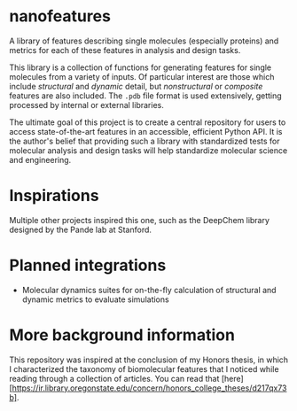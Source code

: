 # nanofeatures
A library of features describing single molecules (especially proteins) and metrics for each of these features in analysis and design tasks.

This library is a collection of functions for generating features for single molecules from a variety of inputs. Of particular interest are those which include *structural* and *dynamic* detail, but *nonstructural* or *composite* features are also included. The ```.pdb``` file format is used extensively, getting processed by internal or external libraries.

The ultimate goal of this project is to create a central repository for users to access state-of-the-art features in an accessible, efficient Python API. It is the author's belief that providing such a library with standardized tests for molecular analysis and design tasks will help standardize molecular science and engineering.

# Inspirations
Multiple other projects inspired this one, such as the DeepChem library designed by the Pande lab at Stanford.

# Planned integrations
* Molecular dynamics suites for on-the-fly calculation of structural and dynamic metrics to evaluate simulations

# More background information
This repository was inspired at the conclusion of my Honors thesis, in which I characterized the taxonomy of biomolecular features that I noticed while reading through a collection of articles. You can read that [here][https://ir.library.oregonstate.edu/concern/honors_college_theses/d217qx73b].
